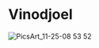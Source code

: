 # Vinodjoel

![PicsArt_11-25-08 53 52](https://user-images.githubusercontent.com/91385981/137277502-48577dc4-c015-4fa3-bdff-78882c8ed6bd.jpg)
